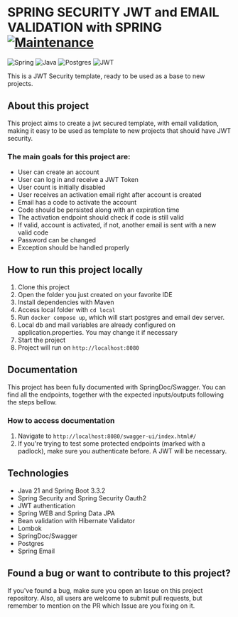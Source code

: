 # SPRING SECURITY JWT and EMAIL VALIDATION with SPRING [![Maintenance](https://img.shields.io/badge/Maintained%3F-yes-green.svg)](https://GitHub.com/Naereen/StrapDown.js/graphs/commit-activity)

![Spring](https://img.shields.io/badge/spring-%236DB33F.svg?style=for-the-badge&logo=spring&logoColor=white) ![Java](https://img.shields.io/badge/java-%23ED8B00.svg?style=for-the-badge&logo=openjdk&logoColor=white) ![Postgres](https://img.shields.io/badge/postgres-%23316192.svg?style=for-the-badge&logo=postgresql&logoColor=white) ![JWT](https://img.shields.io/badge/JWT-black?style=for-the-badge&logo=JSON%20web%20tokens)

This is a JWT Security template, ready to be used as a base to new projects.

## About this project

This project aims to create a jwt secured template, with email validation, making it easy to be used as template to new projects that should have JWT security.

### The main goals for this project are:

* User can create an account
* User can log in and receive a JWT Token
* User count is initially disabled
* User receives an activation email right after account is created
* Email has a code to activate the account
* Code should be persisted along with an expiration time
* The activation endpoint should check if code is still valid
* If valid, account is activated, if not, another email is sent with a new valid code
* Password can be changed
* Exception should be handled properly

## How to run this project locally

1. Clone this project
2. Open the folder you just created on your favorite IDE
3. Install dependencies with Maven
4. Access local folder with `cd local`
5. Run `docker compose up`, which will start postgres and email dev server.
6. Local db and mail variables are already configured on application.properties. You may change it if necessary
7. Start the project
8. Project will run on `http://localhost:8080`

## Documentation

This project has been fully documented with SpringDoc/Swagger. You can find all the endpoints, together with the expected inputs/outputs following the steps bellow.

### How to access documentation

1. Navigate to `http://localhost:8080/swagger-ui/index.html#/`
2. If you're trying to test some protected endpoints (marked with a padlock), make sure you authenticate before. A JWT will be necessary.

## Technologies

* Java 21 and Spring Boot 3.3.2
* Spring Security and Spring Security Oauth2
* JWT authentication
* Spring WEB and Spring Data JPA
* Bean validation with Hibernate Validator
* Lombok
* SpringDoc/Swagger
* Postgres
* Spring Email


## Found a bug or want to contribute to this project?

If you've found a bug, make sure you open an Issue on this project repository. Also, all users are welcome to submit pull requests, but remember to mention on the PR which Issue are you fixing on it.



